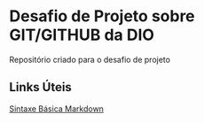 # Desafio de Projeto sobre GIT/GITHUB da DIO
Repositório criado para o desafio de projeto

## Links Úteis
[Sintaxe Básica Markdown](https://www.markdownguide.org/basic-syntax/)
